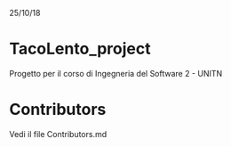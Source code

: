 25/10/18
# TacoLento_project
Progetto per il corso di Ingegneria del Software 2 - UNITN

# Contributors
Vedi il file Contributors.md